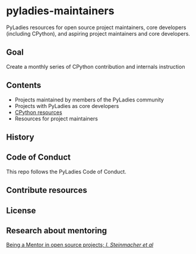 # pyladies-maintainers

PyLadies resources for open source project maintainers, core developers
(including CPython), and aspiring project maintainers and core developers.

## Goal

Create a monthly series of CPython contribution and internals instruction

## Contents
- Projects maintained by members of the PyLadies community
- Projects with PyLadies as core developers
- [CPython resources](cpython/index.md)
- Resources for project maintainers

## History

## Code of Conduct
This repo follows the PyLadies Code of Conduct.

## Contribute resources

## License

## Research about mentoring

[Being a Mentor in open source projects; *I. Steinmacher et al*](https://doi.org/10.1186/s13174-021-00140-z)
